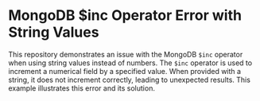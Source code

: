 # MongoDB $inc Operator Error with String Values

This repository demonstrates an issue with the MongoDB `$inc` operator when using string values instead of numbers. The `$inc` operator is used to increment a numerical field by a specified value.  When provided with a string, it does not increment correctly, leading to unexpected results.  This example illustrates this error and its solution.